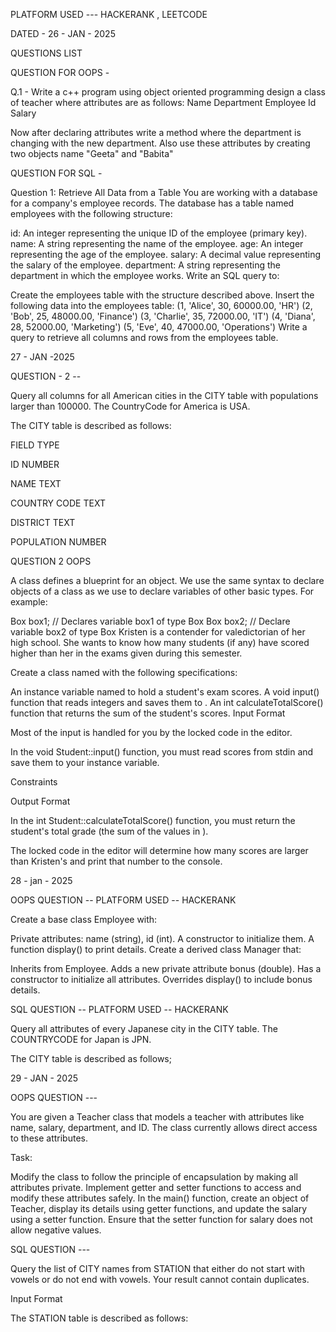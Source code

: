 PLATFORM USED --- HACKERANK , LEETCODE

DATED - 26 - JAN - 2025 

QUESTIONS LIST 

QUESTION FOR OOPS - 

Q.1 - Write a c++ program using object oriented programming design a class of teacher where attributes are as follows:
Name
Department
Employee Id
Salary

Now after declaring attributes write a method where the department is changing with the new department. 
Also use these attributes by creating two objects name "Geeta" and "Babita"


QUESTION FOR SQL - 

Question 1: Retrieve All Data from a Table
You are working with a database for a company's employee records. The database has a table named employees with the following structure:

id: An integer representing the unique ID of the employee (primary key).
name: A string representing the name of the employee.
age: An integer representing the age of the employee.
salary: A decimal value representing the salary of the employee.
department: A string representing the department in which the employee works.
Write an SQL query to:

Create the employees table with the structure described above.
Insert the following data into the employees table:
(1, 'Alice', 30, 60000.00, 'HR')
(2, 'Bob', 25, 48000.00, 'Finance')
(3, 'Charlie', 35, 72000.00, 'IT')
(4, 'Diana', 28, 52000.00, 'Marketing')
(5, 'Eve', 40, 47000.00, 'Operations')
Write a query to retrieve all columns and rows from the employees table.




27 - JAN -2025 


QUESTION - 2 -- 

Query all columns for all American cities in the CITY table with populations larger than 100000. The CountryCode for America is USA.

The CITY table is described as follows:

FIELD           TYPE

ID              NUMBER

NAME            TEXT

COUNTRY CODE    TEXT

DISTRICT        TEXT

POPULATION      NUMBER







QUESTION  2 OOPS 


A class defines a blueprint for an object. We use the same syntax to declare objects of a class as we use to declare variables of other basic types. For example:

Box box1;          // Declares variable box1 of type Box
Box box2;          // Declare variable box2 of type Box
Kristen is a contender for valedictorian of her high school. She wants to know how many students (if any) have scored higher than her in the  exams given during this semester.

Create a class named  with the following specifications:

An instance variable named  to hold a student's  exam scores.
A void input() function that reads  integers and saves them to .
An int calculateTotalScore() function that returns the sum of the student's scores.
Input Format

Most of the input is handled for you by the locked code in the editor.

In the void Student::input() function, you must read  scores from stdin and save them to your  instance variable.

Constraints


Output Format

In the int Student::calculateTotalScore() function, you must return the student's total grade (the sum of the values in ).

The locked code in the editor will determine how many scores are larger than Kristen's and print that number to the console.





28 - jan - 2025


OOPS QUESTION -- PLATFORM USED -- HACKERANK


Create a base class Employee with:

Private attributes: name (string), id (int).
A constructor to initialize them.
A function display() to print details.
Create a derived class Manager that:

Inherits from Employee.
Adds a new private attribute bonus (double).
Has a constructor to initialize all attributes.
Overrides display() to include bonus details.

SQL QUESTION -- PLATFORM USED -- HACKERANK

Query all attributes of every Japanese city in the CITY table. The COUNTRYCODE for Japan is JPN.

The CITY table is described as follows;


29 - JAN - 2025 

OOPS QUESTION --- 


You are given a Teacher class that models a teacher with attributes like name, salary, department, and ID. The class currently allows direct access to these attributes.

Task:

Modify the class to follow the principle of encapsulation by making all attributes private.
Implement getter and setter functions to access and modify these attributes safely.
In the main() function, create an object of Teacher, display its details using getter functions, and update the salary using a setter function.
Ensure that the setter function for salary does not allow negative values.


SQL QUESTION ---


Query the list of CITY names from STATION that either do not start with vowels or do not end with vowels. Your result cannot contain duplicates.

Input Format

The STATION table is described as follows:
